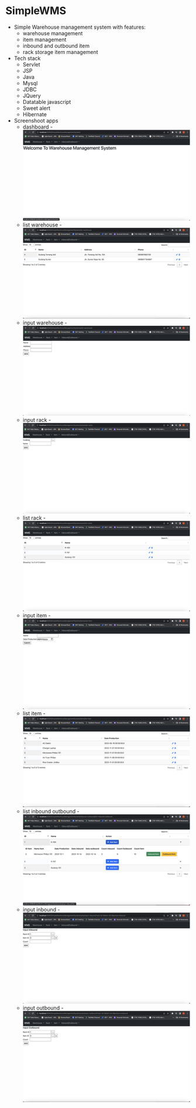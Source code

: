 # SimpleWMS
  - Simple Warehouse management system with features:
    - warehouse management
    - item management
    - inbound and outbound item
    - rack storage item management
  - Tech stack
    - Servlet
    - JSP
    - Java
    - Mysql
    - JDBC
    - JQuery
    - Datatable javascript
    - Sweet alert
    - Hibernate
  - Screenshoot apps 
    - dashboard
    		- ![dahboard](./screenshoot/dashboard.png)
    - list warehouse
    		- ![dahboard](./screenshoot/list-warehouse.png)
    - input warehouse
    		- ![dahboard](./screenshoot/input-warehouse.png)
    - input rack
    		- ![dahboard](./screenshoot/input-rack.png)
    - list rack
    		- ![dahboard](./screenshoot/list-rack.png)
    - input item
    		- ![dahboard](./screenshoot/input-item.png)
    - list item
    		- ![dahboard](./screenshoot/list-item.png)
    - list inbound outbound
    		- ![dahboard](./screenshoot/list-inbound-outbound.png)
    - input inbound
    		- ![dahboard](./screenshoot/input-inbound.png)
    - input outbound
    		- ![dahboard](./screenshoot/input-outbound.png)
  	 